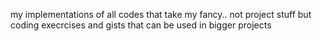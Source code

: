 my implementations of all codes that take my fancy..
not project stuff but coding execrcises and gists that can be used in bigger projects

